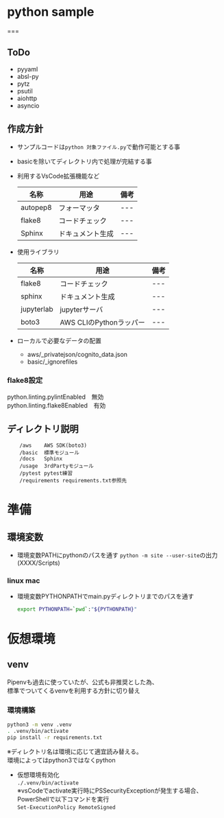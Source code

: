 # python sample
===

## ToDo
- pyyaml
- absl-py
- pytz
- psutil
- aiohttp
- asyncio

## 作成方針
* サンプルコードは`python 対象ファイル.py`で動作可能とする事
* basicを除いてディレクトリ内で処理が完結する事
* 利用するVsCode拡張機能など

    | 名称 | 用途 | 備考 |
    |---|---|---|
    | autopep8 | フォーマッタ |---|
    | flake8 | コードチェック |---|
    | Sphinx | ドキュメント生成 |---|

* 使用ライブラリ

    | 名称 | 用途 | 備考 |
    |---|---|---|
    | flake8 | コードチェック |---|
    | sphinx | ドキュメント生成 |---|
    | jupyterlab | jupyterサーバ |---|
    | boto3 | AWS CLIのPythonラッパー |---|


* ローカルで必要なデータの配置
    - aws/_privatejson/cognito_data.json
    - basic/_ignorefiles


### flake8設定
python.linting.pylintEnabled　無効  
python.linting.flake8Enabled　有効

## ディレクトリ説明
```
    /aws    AWS SDK(boto3)
    /basic  標準モジュール
    /docs   Sphinx
    /usage  3rdPartyモジュール
    /pytest pytest練習
    /requirements requirements.txt参照先
```


# 準備
## 環境変数
* 環境変数PATHにpythonのパスを通す
    `python -m site --user-site`の出力(XXXX/Scripts)

### linux mac
* 環境変数PYTHONPATHでmain.pyディレクトリまでのパスを通す
    ```bash
    export PYTHONPATH=`pwd`:"${PYTHONPATH}"
    ```

# 仮想環境
## venv
Pipenvも過去に使っていたが、公式も非推奨とした為、  
標準でついてくるvenvを利用する方針に切り替え

### 環境構築
```bash
python3 -m venv .venv
. .venv/bin/activate
pip install -r requirements.txt
```

※ディレクトリ名は環境に応じて適宜読み替える。  
環境によってはpython3ではなくpython

- 仮想環境有効化  
    `./.venv/bin/activate`  
    ※vsCodeでactivate実行時にPSSecurityExceptionが発生する場合、PowerShellで以下コマンドを実行  
    `Set-ExecutionPolicy RemoteSigned`

